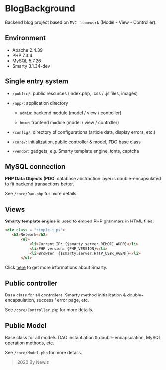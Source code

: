 # BlogBackground

Backend blog project based on `MVC framework` (Model - View - Controller). 


## Environment

- Apache 2.4.39
- PHP 7.3.4
- MySQL 5.7.26
- Smarty 3.1.34-dev

## Single entry system
  
- `/public/`: public resources (index.php, .css / .js files, images)
  
- `/app/`: application directory
  
    - `admin`: backend module (model / view / controller)
    
    - `home`: frontend module (model / view / controller)
    
- `/config/`: directory of configurations (article data, display errors, etc.)
  
- `/core/`: initialization, public controller & model, PDO base class
    
- `/vendor`: gadgets, e.g. Smarty template engine, fonts, captcha
      

## MySQL connection

**PHP Data Objects (PDO)** database abstraction layer is double-encapsulated to fit backend transactions better. 

See `/core/Dao.php` for more details. 


## Views

**Smarty template engine** is used to embed PHP grammars in HTML files:  

~~~HTML
<div class = "simple-tips">
   <h2>Network</h2>
       <ul>
           <li>Current IP: {$smarty.server.REMOTE_ADDR}</li>
           <li>PHP version: {PHP_VERSION}</li>
           <li>Browser: {$smarty.server.HTTP_USER_AGENT}</li>
       </ul>
~~~

Click [here](https://www.smarty.net/docs/en/) to get more informations about Smarty.


## Public controller

Base class for all controllers. Smarty method initialization & double-encapsulation, success / error page, etc. 

See `/core/Controller.php` for more details.


## Public Model

Base class for all models. DAO instantiation & double-encapsulation, MySQL operation methods, etc. 

See `/core/Model.php` for more details.

> 2020 By Newiz
